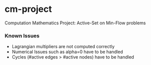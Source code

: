 # cm-project
Computation Mathematics Project: Active-Set on Min-Flow problems

### Known Issues
- Lagrangian multipliers are not computed correctly
- Numerical Issues such as alpha=0 have to be handled
- Cycles (#active edges > #active nodes) have to be handled
